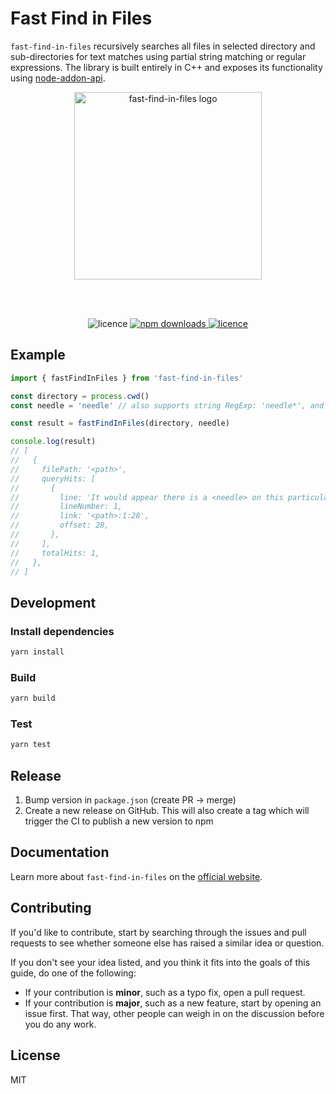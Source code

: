 # Fast Find in Files

`fast-find-in-files` recursively searches all files in selected directory and sub-directories for text matches using partial string matching or regular expressions. The library is built entirely in C++ and exposes its functionality using [node-addon-api](https://github.com/nodejs/node-addon-api).

<p align="center">
  <img alt="fast-find-in-files logo" width="300px" src="https://raw.githubusercontent.com/erikengervall/fast-find-in-files/master/resources/img/logo.png">
</p>

<br>
<br>

<p align="center">
  <img alt="licence" src="https://github.com/erikengervall/fast-find-in-files/workflows/Node.js%20CI/badge.svg">

  <a href="https://www.npmjs.com/package/fast-find-in-files">
    <img alt="npm downloads" src="https://img.shields.io/npm/dm/fast-find-in-files.svg?style=flat">
  </a>
  <a href="https://github.com/erikengervall/fast-find-in-files/blob/master/LICENSE">
    <img alt="licence" src="https://img.shields.io/npm/l/fast-find-in-files.svg?style=flat">
  </a>
<p>

## Example

```ts
import { fastFindInFiles } from 'fast-find-in-files'

const directory = process.cwd()
const needle = 'needle' // also supports string RegExp: 'needle*', and RegExp instances: new RegExp('needle*')

const result = fastFindInFiles(directory, needle)

console.log(result)
// [
//   {
//     filePath: '<path>',
//     queryHits: [
//       {
//         line: 'It would appear there is a <needle> on this particular line',
//         lineNumber: 1,
//         link: '<path>:1:28',
//         offset: 28,
//       },
//     ],
//     totalHits: 1,
//   },
// ]
```

## Development

### Install dependencies

```sh
yarn install
```

### Build

```sh
yarn build
```

### Test

```sh
yarn test
```

## Release

1. Bump version in `package.json` (create PR -> merge)
2. Create a new release on GitHub. This will also create a tag which will trigger the CI to publish a new version to npm

## Documentation

Learn more about `fast-find-in-files` on the [official website](https://erikengervall.github.io/fast-find-in-files).

## Contributing

If you'd like to contribute, start by searching through the issues and pull requests to see whether someone else has raised a similar idea or question.

If you don't see your idea listed, and you think it fits into the goals of this guide, do one of the following:

- If your contribution is **minor**, such as a typo fix, open a pull request.
- If your contribution is **major**, such as a new feature, start by opening an issue first. That way, other people can weigh in on the discussion before you do any work.

## License

MIT

